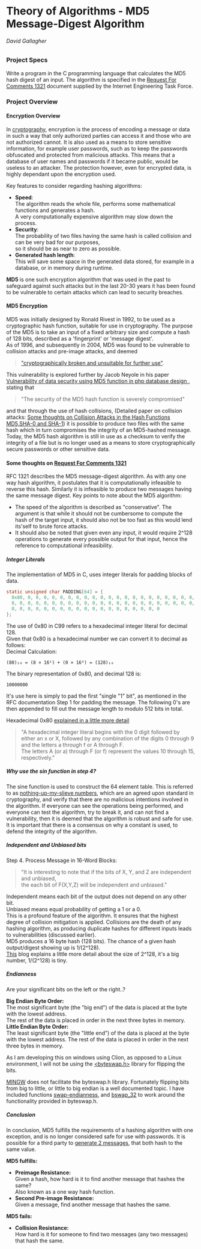 # Theory of Algorithms - MD5 Message-Digest Algorithm
###### David Gallagher
### Project Specs
Write a program in the C programming language that calculates the MD5 hash digest of an input.
The algorithm is specified in the [Request For Comments 1321](https://tools.ietf.org/html/rfc1321) document supplied by the Internet Engineering Task Force.

### Project Overview
#### Encryption Overview
In [cryptography](https://en.wikipedia.org/wiki/Cryptography), encryption is the process of encoding a message or data 
in such a way that only authorized parties can access it and those who are not authorized cannot. It is also used as a means 
to store sensitive information, for example user passwords, such as to keep the passwords obfuscated and protected from malicious attacks. 
This means that a database of user names and passwords if it became public, would be useless to an attacker. 
The protection however, even for encrypted data, is highly dependant upon the encryption used. 
 
Key features to consider regarding hashing algorithms:
- __Speed__:  
The algorithm reads the whole file, performs some mathematical functions and generates a hash.   
A very computationally expensive algorithm may slow down the process.
- __Security__:  
The probability of two files having the same hash is called collision and can be very bad for our purposes,  
so it should be as near to zero as possible.
- __Generated hash length__:  
This will save some space in the generated data stored, for example in a database, or in memory during runtime.

__MD5__ is one such encryption algorithm that was used in the past to safeguard against such attacks but in the last 20-30 
years it has been found to be vulnerable to certain attacks which can lead to security breaches.   
#### MD5 Encryption
MD5 was initially designed by Ronald Rivest in 1992, to be used as a cryptographic hash function, suitable for use in cryptography.
The purpose of the MD5 is to take an input of a fixed arbitrary size and compute a hash of 128 bits, described as a 'fingerprint' 
or 'message digest'.  
As of 1996, and subsequently in 2004, MD5 was found to be vulnerable to collision attacks and pre-image attacks, and deemed 
> ["cryptographically broken and unsuitable for further use"](https://en.wikipedia.org/wiki/MD5).

This vulnerability is explored further by Jacob Neyole in his paper 
[Vulnerability of data security using MD5 function in php database design ](hhttps://www.researchgate.net/publication/280926128_Vulnerability_of_data_security_using_MD5_function_in_php_database_design),
stating that 
> "The security of the MD5 hash function is severely compromised" 

and that through the use of hash collisions, (Detailed paper on collision attacks: 
[Some thoughts on Collision Attacks in the Hash Functions MD5,SHA-0 and SHA-1](https://eprint.iacr.org/2005/391.pdf)) 
it is possible to produce two files with the same hash which in turn compromises the integrity of an MD5-hashed message.  
Today, the MD5 hash algorithm is still in use as a checksum to verify the integrity of a file but is no longer used as a 
means to store cryptographically secure passwords or other sensitive data. 

#### Some thoughts on [Request For Comments 1321](https://tools.ietf.org/html/rfc1321)
RFC 1321 describes the MD5 message-digest algorithm.
As with any one way hash algorithm, it postulates that it is computationally infeasible to reverse this hash. Similarly 
it is infeasible to produce two messages having the same message digest. 
Key points to note about the MD5 algorithm:
- The speed of the algorithm is described as "conservative". The argument is that while it should not be cumbersome to 
compute the hash of the target input, it should also not be too fast as this would lend its'self to brute force attacks. 
- It should also be noted that given even any input, it would require 2^128 operations to generate every possible 
output for that input, hence the reference to computational infeasibility.

##### Integer Literals
The implementation of MD5 in C, uses integer literals for padding blocks of data.
```c
static unsigned char PADDING[64] = {
  0x80, 0, 0, 0, 0, 0, 0, 0, 0, 0, 0, 0, 0, 0, 0, 0, 0, 0, 0, 0, 0, 0,
  0, 0, 0, 0, 0, 0, 0, 0, 0, 0, 0, 0, 0, 0, 0, 0, 0, 0, 0, 0, 0, 0, 0,
  0, 0, 0, 0, 0, 0, 0, 0, 0, 0, 0, 0, 0, 0, 0, 0, 0, 0, 0
};
```
The use of 0x80 in C99 refers to a hexadecimal integer literal for decimal 128.  
Given that 0x80 is a hexadecimal number we can convert it to decimal as follows:   
Decimal Calculation:
```
(80)₁₆ = (8 × 16¹) + (0 × 16⁰) = (128)₁₀
```
The binary representation of 0x80, and decimal 128 is:
```
10000000
```
It's use here is simply to pad the first "single "1" bit", as mentioned in the RFC documentation Step 1 for padding the 
message. The following 0's are then appended to fill out the message length to modulo 512 bits in total.
  
Hexadecimal 0x80 [explained in a little more detail](https://www.ibm.com/support/knowledgecenter/en/SSLTBW_2.2.0/com.ibm.zos.v2r2.cbclx01/lit_integer.htm#lit_integer__hexintlit) 
> "A hexadecimal integer literal begins with the 0 digit followed by either an x or X, 
> followed by any combination of the digits 0 through 9 and the letters a through f or A through F.  
> The letters A (or a) through F (or f) represent the values 10 through 15, respectively."  
 
##### *Why* use the sin function in step 4?
The sine function is used to construct the 64 element table. This is referred to as 
[nothing-up-my-slieve numbers](https://en.wikipedia.org/wiki/Nothing-up-my-sleeve_number), which are an agreed upon 
standard in cryptography, and verify that there are no malicious intentions involved in the algorithm. If everyone can see 
the operations being performed, and everyone can test the algorithm, try to break it, and can not find a vulnerability, then
it is deemed that the algorithm is robust and safe for use. It is important that there is a consensus on why a constant 
is used, to defend the integrity of the algorithm.
##### Independent and Unbiased bits
Step 4. Process Message in 16-Word Blocks:
> "It is interesting to note that if the bits of X, Y, and Z are independent and unbiased,  
> the each bit of F(X,Y,Z) will be independent and unbiased." 

Independent means each bit of the output does not depend on any other bit.   
Unbiased means equal probability of getting a 1 or a 0.  
This is a profound feature of the algorithm. It ensures that the highest degree of collision mitigation is applied.
Collisions are the death of any hashing algorithm, as producing duplicate hashes for different inputs leads to 
vulnerabilities (discussed earlier).  
MD5 produces a 16 byte hash (128 bits). The chance of a given hash output/digest showing up is 1/(2^128).  
[This](http://bugcharmer.blogspot.com/2012/06/how-big-is-2128.html) blog explains a little more detail about the size of
2^128, it's a big number, 1/(2^128) is tiny.

##### Endianness
Are your significant bits on the left or the right..?  

__Big Endian Byte Order:__   
The most significant byte (the "big end") of the data is placed at the byte with the lowest address.  
The rest of the data is placed in order in the next three bytes in memory.  
__Little Endian Byte Order:__   
The least significant byte (the "little end") of the data is placed at the byte with the lowest address. 
The rest of the data is placed in order in the next three bytes in memory.

As I am developing this on windows using Clion, as opposed to a Linux environment, I will not be using the 
[<byteswap.h>](https://sites.uclouvain.be/SystInfo/usr/include/bits/byteswap.h.html) library for flipping the bits. 

[MINGW](http://mingw.5.n7.nabble.com/byteswap-h-included-in-mingw-td12385.html) does not facilitate the byteswap.h library. 
Fortunately flipping bits from big to little, or little to big endian is a well documented topic. I have included functions
[swap-endianness](https://github.com/d-gallagher/TheoryOfAlgorithms/blob/dcc3798f79ecd054fd5359dcdad27d8eba1bf906/MD5/main.c#L73), 
and [bswap_32]() to work around the functionality provided in byteswap.h.
##### Conclusion
In conclusion, MD5 fulfills the requirements of a hashing algorithm with one exception, and is no longer considered safe 
for use with passwords. It is possible for a third party to [generate 2 messages](https://www.mscs.dal.ca/~selinger/md5collision/), that both hash to the same value.  

__MD5 fulfills:__
- __Preimage Resistance:__  
Given a hash, how hard is it to find another message that hashes the same?  
Also known as a one way hash function.
- __Second Pre-image Resistance:__  
Given a message, find another message that hashes the same.

__MD5 fails:__
- __Collision Resistance:__  
How hard is it for someone to find two messages (any two messages) that hash the same.

